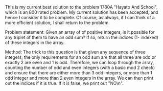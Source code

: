 This is my current best solution to the problem 1780A "Hayato And School", which is an 800 rated problem. My current solution has been accepted, and hence I consider it to be complete. Of course, as always, if I can think of a more efficient solution, I shall return to the problem. 

Problem statement: Given an array of of positive integers, is it possible for any triplet of them to have an odd sum? If so, return the indices (1- indexed) of these integers in the array.

Method: The trick to this question is that given any sequence of three integers, the only requirements for an odd sum are that all three are odd or exactly 2 are even and 1 is odd. Therefore, we can loop through the array, counting the number of odd and even integers (with a basic mod 2 check) and ensure that there are either more than 3 odd integers, or more than 1 odd integer and more than 2 even integers in the array. We can then print out the indices if it is true. If it is false, we print out "NO\n".